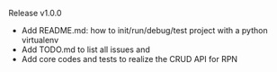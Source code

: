 Release v1.0.0
- Add README.md: how to init/run/debug/test project with a python virtualenv
- Add TODO.md to list all issues and 
- Add core codes and tests to realize the CRUD API for RPN
